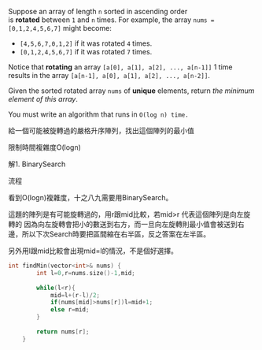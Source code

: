 Suppose an array of length `n` sorted in ascending order is **rotated** between `1` and `n` times. For example, the array `nums = [0,1,2,4,5,6,7]` might become:

-   `[4,5,6,7,0,1,2]` if it was rotated `4` times.
-   `[0,1,2,4,5,6,7]` if it was rotated `7` times.

Notice that **rotating** an array `[a[0], a[1], a[2], ..., a[n-1]]` 1 time results in the array `[a[n-1], a[0], a[1], a[2], ..., a[n-2]]`.

Given the sorted rotated array `nums` of **unique** elements, return _the minimum element of this array_.

You must write an algorithm that runs in `O(log n) time.`

給一個可能被旋轉過的嚴格升序陣列，找出這個陣列的最小值

限制時間複雜度O(logn)

解1. BinarySearch 

流程

看到O(logn)複雜度，十之八九需要用BinarySearch。

這題的陣列是有可能旋轉過的，用r跟mid比較，若mid>r 代表這個陣列是向左旋轉的
因為向左旋轉會把小的數送到右方，而一旦向左旋轉則最小值會被送到右邊，所以下次Search時要把區間縮在右半區，反之答案在左半區。

另外用l跟mid比較會出現mid=l的情況，不是個好選擇。
```cpp
int findMin(vector<int>& nums) {   
        int l=0,r=nums.size()-1,mid;
        
        while(l<r){
            mid=l+(r-l)/2; 
            if(nums[mid]>nums[r])l=mid+1;
            else r=mid;
        } 
        
        return nums[r];
    }
```
